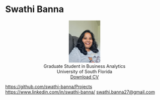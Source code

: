 # Swathi Banna

<center>
<img src="SwathiBanna.jpg" style="width: 20%; height: auto;"><br>
  Graduate Student in Business Analytics<br>  
  University of South Florida<br>
  <a href="SwathiResume.pdf" download>Download CV</a>
</center>





https://github.com/swathi-banna/Projects
https://www.linkedin.com/in/swathi-banna/
swathi.banna27@gmail.com
